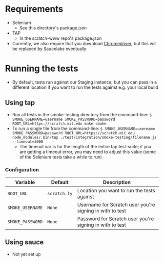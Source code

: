 # Requirements

* Selenium
  * See this directory's package.json
* TAP
  * In the scratch-www repo's package.json
* Currently, we also require that you download [Chromedriver](https://sites.google.com/a/chromium.org/chromedriver/), but this will be replaced by Saucelabs eventually

# Running the tests

* By default, tests run against our Staging instance, but you can pass in a different location if you want to run the tests against e.g. your local build

## Using tap
* Run all tests in the smoke-testing directory from the command-line: `$ SMOKE_USERNAME=username SMOKE_PASSWORD=password ROOT_URL=https://scratch.mit.edu make smoke`
* To run a single file from the command-line: `$ SMOKE_USERNAME=username SMOKE_PASSWORD=password ROOT_URL=https://scratch.mit.edu node_modules/.bin/tap ./test/integration/smoke-testing/filename.js --timeout=3600`
  * The timeout var is for the length of the entire tap test-suite; if you are getting a timeout error, you may need to adjust this value (some of the Selenium tests take a while to run)

### Configuration

| Variable      		| Default               | Description                                 			    |
| ---------------------	| --------------------- | --------------------------------------------------------- |
| `ROOT_URL`			| `scratch.ly`			| Location you want to run the tests against
| `SMOKE_USERNAME`    	| `None` 				| Username for Scratch user you're signing in with to test 	|
| `SMOKE_PASSWORD`  	| `None`                | Password for Scratch user you're signing in with to test  |

## Using sauce
* Not yet set up